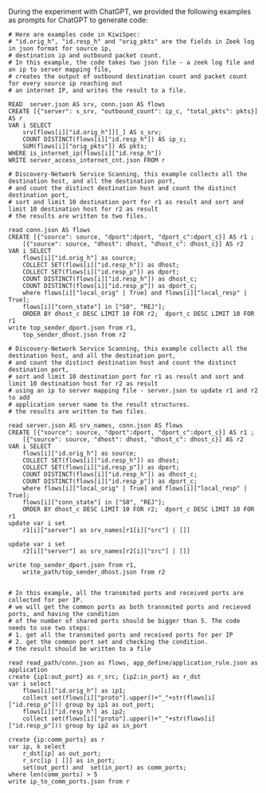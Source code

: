 During the experiment with ChatGPT, we provided the following examples as prompts for ChatGPT to generate code:

    # Here are examples code in KiwiSpec: 
    # "id.orig_h", "id.resp_h" and "orig_pkts" are the fields in Zeek log in json format for source ip, 
    # destination ip and outbound packet count.
    # In this example, the code takes two json file - a zeek log file and an ip to server mapping file,
    # creates the output of outbound destination count and packet count for every source ip reaching out 
    # an internet IP, and writes the result to a file.

    READ  server.json AS srv, conn.json AS flows
    CREATE [{"server": s_srv, "outbound_count": ip_c, "total_pkts": pkts}] AS r
    VAR i SELECT 
        srv[flows[i]["id.orig_h"]][_] AS s_srv;  
        COUNT DISTINCT(flows[i]["id.resp_h"]) AS ip_c;
        SUM(flows[i]["orig_pkts"]) AS pkts;
    WHERE is_internet_ip(flows[i]["id.resp_h"])
    WRITE server_access_internet_cnt.json FROM r

    # Discovery-Network Service Scanning, this example collects all the destination host, and all the destination port,
    # and count the distinct destination host and count the distinct destination port, 
    # sort and limit 10 destination port for r1 as result and sort and limit 10 destination host for r2 as result
    # the results are written to two files.

    read conn.json AS flows
    CREATE [{"source": source, "dport":dport, "dport_c":dport_c}] AS r1 ;
        [{"source": source, "dhost": dhost, "dhost_c": dhost_c}] AS r2  
    VAR i SELECT
        flows[i]["id.orig_h"] as source;
        COLLECT SET(flows[i]["id.resp_h"]) as dhost;
        COLLECT SET(flows[i]["id.resp_p"]) as dport;
        COUNT DISTINCT(flows[i]["id.resp_h"]) as dhost_c;
        COUNT DISTINCT(flows[i]["id.resp_p"]) as dport_c;
        where flows[i]["local_orig" | True] and flows[i]["local_resp" | True];    
        flows[i]["conn_state"] in ["S0", "REJ"];
        ORDER BY dhost_c DESC LIMIT 10 FOR r2;  dport_c DESC LIMIT 10 FOR r1
    write top_sender_dport.json from r1, 
        top_sender_dhost.json from r2

    # Discovery-Network Service Scanning, this example collects all the destination host, and all the destination port,
    # and count the distinct destination host and count the distinct destination port, 
    # sort and limit 10 destination port for r1 as result and sort and limit 10 destination host for r2 as result
    # using an ip to server mapping file - server.json to update r1 and r2 to add 
    # application server name to the result structures.
    # the results are written to two files.

    read server.json AS srv_names, conn.json AS flows
    CREATE [{"source": source, "dport":dport, "dport_c":dport_c}] AS r1 ;
        [{"source": source, "dhost": dhost, "dhost_c": dhost_c}] AS r2  
    VAR i SELECT
        flows[i]["id.orig_h"] as source;
        COLLECT SET(flows[i]["id.resp_h"]) as dhost;
        COLLECT SET(flows[i]["id.resp_p"]) as dport;
        COUNT DISTINCT(flows[i]["id.resp_h"]) as dhost_c;
        COUNT DISTINCT(flows[i]["id.resp_p"]) as dport_c;
        where flows[i]["local_orig" | True] and flows[i]["local_resp" | True];    
        flows[i]["conn_state"] in ["S0", "REJ"];
        ORDER BY dhost_c DESC LIMIT 10 FOR r2;  dport_c DESC LIMIT 10 FOR r1
    update var i set
        r1[i]["server"] as srv_names[r1[i]["src"] | []]

    update var i set
        r2[i]["server"] as srv_names[r2[i]["src"] | []]

    write top_sender_dport.json from r1, 
        write_path/top_sender_dhost.json from r2


    # In this example, all the transmited ports and received ports are collected for per IP.
    # we will get the common ports as both transmited ports and recieved ports, and having the condition
    # of the number of shared ports should be bigger than 5. The code needs to use two steps:
    # 1. get all the transmited ports and received ports for per IP
    # 2. get the common port set and checking the condition.
    # the result should be written to a file

    read read_path/conn.json as flows, app_define/application_rule.json as application
    create {ip1:out_port} as r_src; {ip2:in_port} as r_dst 
    var i select
        flows[i]["id.orig_h"] as ip1;
        collect set(flows[i]["proto"].upper()+"_"+str(flows[i]["id.resp_p"])) group by ip1 as out_port;
        flows[i]["id.resp_h"] as ip2;
        collect set(flows[i]["proto"].upper()+"_"+str(flows[i]["id.resp_p"])) group by ip2 as in_port

    create {ip:comm_ports} as r 
    var ip, k select 
        r_dst[ip] as out_port; 
        r_src[ip | []] as in_port; 
        set(out_port) and  set(in_port) as comm_ports;
    where len(comm_ports) > 5
    write ip_to_comm_ports.json from r

